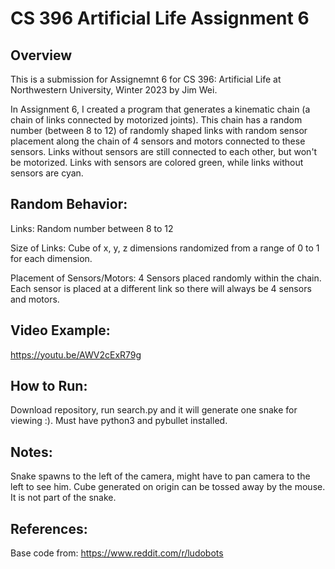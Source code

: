 # CS 396 Artificial Life Assignment 6

## Overview

This is a submission for Assignemnt 6 for CS 396: Artificial Life at Northwestern University, Winter 2023 by Jim Wei.

In Assignment 6, I created a program that generates a kinematic chain (a chain of links connected by motorized joints).
This chain has a random number (between 8 to 12) of randomly shaped links with random sensor placement along the chain
of 4 sensors and motors connected to these sensors. Links without sensors are still connected to each other, but won't
be motorized. Links with sensors are colored green, while links without sensors are cyan.

## Random Behavior:

Links: Random number between 8 to 12

Size of Links: Cube of x, y, z dimensions randomized from a range of 0 to 1 for each dimension.

Placement of Sensors/Motors: 4 Sensors placed randomly within the chain. Each sensor is placed at a different link so there will always be 4 sensors and motors.


## Video Example:

https://youtu.be/AWV2cExR79g 

## How to Run:

Download repository, run search.py and it will generate one snake for viewing :). Must have python3 and pybullet installed.

## Notes:

Snake spawns to the left of the camera, might have to pan camera to the left to see him. Cube generated on origin can be tossed away by the mouse. It is not part of the snake.

## References:
Base code from: https://www.reddit.com/r/ludobots


